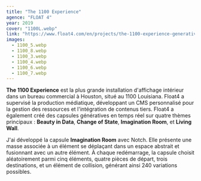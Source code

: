 ```yaml
---
title: "The 1100 Experience"
agence: "FLOAT 4"
year: 2019
cover: "1100L.webp"
link: "https://www.float4.com/en/projects/the-1100-experience-generative-content/"
images:
  - 1100_5.webp
  - 1100_8.webp
  - 1100_3.webp
  - 1100_4.webp
  - 1100_6.webp
  - 1100_7.webp
---
```


**The 1100 Experience** est la plus grande installation d'affichage intérieur dans un bureau commercial à Houston, situé au 1100 Louisiana. Float4 a supervisé la production médiatique, développant un CMS personnalisé pour la gestion des ressources et l'intégration de contenus tiers. Float4 a également créé des capsules génératives en temps réel sur quatre thèmes principaux : **Beauty in Data**, **Change of State**, **Imagination Room**, et **Living Wall**.

J'ai développé la capsule **Imagination Room** avec Notch. Elle présente une masse associée à un élément se déplaçant dans un espace abstrait et fusionnant avec un autre élément. À chaque redémarrage, la capsule choisit aléatoirement parmi cinq éléments, quatre pièces de départ, trois destinations, et un élément de collision, générant ainsi 240 variations possibles.
